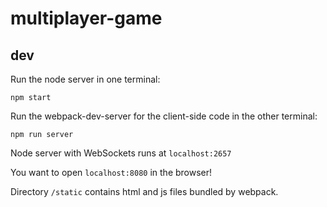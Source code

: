 # multiplayer-game

## dev

Run the node server in one terminal:

```npm start```

Run the webpack-dev-server for the client-side code in the other terminal:

```npm run server```

Node server with WebSockets runs at `localhost:2657`

You want to open `localhost:8080` in the browser!

Directory `/static` contains html and js files bundled by webpack.
